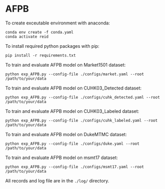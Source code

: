 # AFPB

To create exceutable environment with anaconda:
```
conda env create -f conda.yaml
conda activate reid
```

To install required python packages with pip:
```
pip install -r requirements.txt
```

To train and evaluate AFPB model on Market1501 dataset:
```
python exp_AFPB.py --config-file ./configs/market.yaml --root /path/to/your/data
```

To train and evaluate AFPB model on CUHK03_Detected dataset:
```
python exp_AFPB.py --config-file ./configs/cuhk_detected.yaml --root /path/to/your/data
```

To train and evaluate AFPB model on CUHK03_Labeled dataset:
```
python exp_AFPB.py --config-file ./configs/cuhk_labeled.yaml --root /path/to/your/data
```

To train and evaluate AFPB model on DukeMTMC dataset:
```
python exp_AFPB.py --config-file ./configs/duke.yaml --root /path/to/your/data
```

To train and evaluate AFPB model on msmt17 dataset:
```
python exp_AFPB.py --config-file ./configs/msmt17.yaml --root /path/to/your/data
```

All records and log file are in the `./log/` directory.